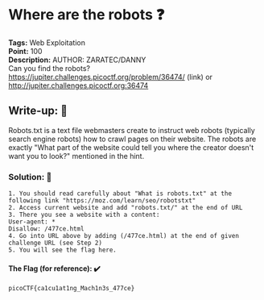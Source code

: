 # Where are the robots ❓
**Tags:** Web Exploitation<br>
**Point:** 100<br>
**Description:** AUTHOR: ZARATEC/DANNY<br>
Can you find the robots? https://jupiter.challenges.picoctf.org/problem/36474/ (link) or http://jupiter.challenges.picoctf.org:36474

## Write-up: 📝
Robots.txt is a text file webmasters create to instruct web robots (typically search engine robots) how to crawl pages on their website. The robots are exactly "What part of the website could tell you where the creator doesn't want you to look?" mentioned in the hint. 
### Solution: 💯
```
1. You should read carefully about "What is robots.txt" at the following link "https://moz.com/learn/seo/robotstxt"
2. Access current website and add "robots.txt/" at the end of URL
3. There you see a website with a content: 
User-agent: *
Disallow: /477ce.html
4. Go into URL above by adding (/477ce.html) at the end of given challenge URL (see Step 2)
5. You will see the flag here.
```

#### The Flag (for reference): ✔️
```
picoCTF{ca1cu1at1ng_Mach1n3s_477ce}
```
